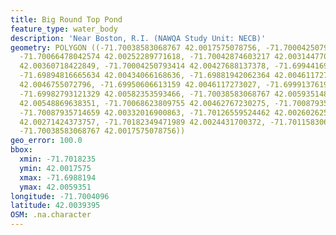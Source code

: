 ```yaml
---
title: Big Round Top Pond
feature_type: water_body
description: 'Near Boston, R.I. (NAWQA Study Unit: NECB)'
geometry: POLYGON ((-71.70038583068767 42.0017575078756, -71.70004250793414 42.00196480186678,
  -71.70066478042574 42.00252289771618, -71.70042874603217 42.00314477018179, -71.70010688095047
  42.00360718422849, -71.70004250793414 42.00427688137378, -71.69944169311525 42.00435660675435,
  -71.69894816665634 42.00434066168636, -71.69881942062364 42.0046117273027, -71.6992271163935
  42.0046755072796, -71.69950606613159 42.0046117273027, -71.69991376190146 42.00531330353413,
  -71.69982793121329 42.00582353593466, -71.70038583068767 42.00593514872654, -71.70068623809755
  42.00548869638351, -71.70068623809755 42.00462767230275, -71.70087935714659 42.00392608851006,
  -71.70087935714659 42.00332016900863, -71.70126559524462 42.00260262529458, -71.7016732910154
  42.00271424373757, -71.70182349471989 42.0024431700372, -71.70115830688466 42.002219932005,
  -71.70038583068767 42.0017575078756))
geo_error: 100.0
bbox:
  xmin: -71.7018235
  ymin: 42.0017575
  xmax: -71.6988194
  ymax: 42.0059351
longitude: -71.7004096
latitude: 42.0039395
OSM: .na.character
---
```

